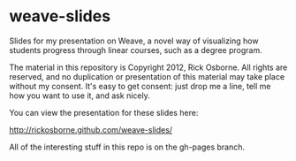 weave-slides
============

Slides for my presentation on Weave, a novel way of visualizing how students progress through linear courses, such as a degree program.

The material in this repository is Copyright 2012, Rick Osborne.  All rights are reserved, and no duplication or presentation of this material may take place without my consent.  It's easy to get consent: just drop me a line, tell me how you want to use it, and ask nicely.

You can view the presentation for these slides here:

http://rickosborne.github.com/weave-slides/

All of the interesting stuff in this repo is on the gh-pages branch.